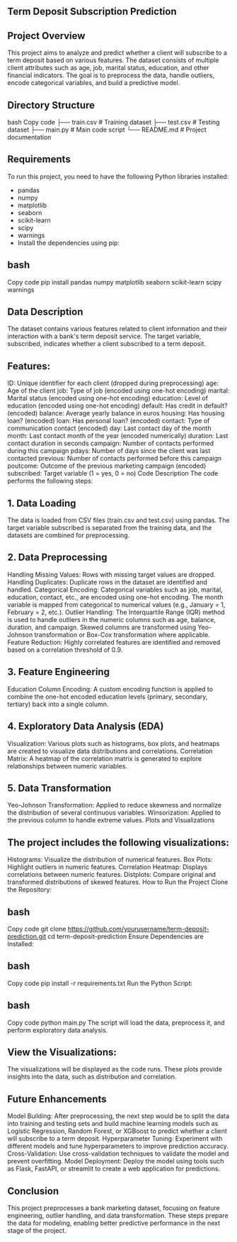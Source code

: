 ## Term Deposit Subscription Prediction
## Project Overview
This project aims to analyze and predict whether a client will subscribe to a term deposit based on various features. The dataset consists of multiple client attributes such as age, job, marital status, education, and other financial indicators. The goal is to preprocess the data, handle outliers, encode categorical variables, and build a predictive model.

## Directory Structure
bash
Copy code
├── train.csv            # Training dataset
├── test.csv             # Testing dataset
├── main.py              # Main code script
└── README.md            # Project documentation
## Requirements
To run this project, you need to have the following Python libraries installed:

- pandas
- numpy
- matplotlib
- seaborn
- scikit-learn
- scipy
- warnings
- Install the dependencies using pip:

## bash
Copy code
pip install pandas numpy matplotlib seaborn scikit-learn scipy warnings
## Data Description
The dataset contains various features related to client information and their interaction with a bank's term deposit service. The target variable, subscribed, indicates whether a client subscribed to a term deposit.

## Features:
ID: Unique identifier for each client (dropped during preprocessing)
age: Age of the client
job: Type of job (encoded using one-hot encoding)
marital: Marital status (encoded using one-hot encoding)
education: Level of education (encoded using one-hot encoding)
default: Has credit in default? (encoded)
balance: Average yearly balance in euros
housing: Has housing loan? (encoded)
loan: Has personal loan? (encoded)
contact: Type of communication contact (encoded)
day: Last contact day of the month
month: Last contact month of the year (encoded numerically)
duration: Last contact duration in seconds
campaign: Number of contacts performed during this campaign
pdays: Number of days since the client was last contacted
previous: Number of contacts performed before this campaign
poutcome: Outcome of the previous marketing campaign (encoded)
subscribed: Target variable (1 = yes, 0 = no)
Code Description
The code performs the following steps:

## 1. Data Loading
The data is loaded from CSV files (train.csv and test.csv) using pandas.
The target variable subscribed is separated from the training data, and the datasets are combined for preprocessing.
## 2. Data Preprocessing
Handling Missing Values: Rows with missing target values are dropped.
Handling Duplicates: Duplicate rows in the dataset are identified and handled.
Categorical Encoding:
Categorical variables such as job, marital, education, contact, etc., are encoded using one-hot encoding.
The month variable is mapped from categorical to numerical values (e.g., January = 1, February = 2, etc.).
Outlier Handling:
The Interquartile Range (IQR) method is used to handle outliers in the numeric columns such as age, balance, duration, and campaign.
Skewed columns are transformed using Yeo-Johnson transformation or Box-Cox transformation where applicable.
Feature Reduction: Highly correlated features are identified and removed based on a correlation threshold of 0.9.
## 3. Feature Engineering
Education Column Encoding: A custom encoding function is applied to combine the one-hot encoded education levels (primary, secondary, tertiary) back into a single column.
## 4. Exploratory Data Analysis (EDA)
Visualization:
Various plots such as histograms, box plots, and heatmaps are created to visualize data distributions and correlations.
Correlation Matrix:
A heatmap of the correlation matrix is generated to explore relationships between numeric variables.
## 5. Data Transformation
Yeo-Johnson Transformation: Applied to reduce skewness and normalize the distribution of several continuous variables.
Winsorization: Applied to the previous column to handle extreme values.
Plots and Visualizations
## The project includes the following visualizations:

Histograms: Visualize the distribution of numerical features.
Box Plots: Highlight outliers in numeric features.
Correlation Heatmap: Displays correlations between numeric features.
Distplots: Compare original and transformed distributions of skewed features.
How to Run the Project
Clone the Repository:

## bash
Copy code
git clone https://github.com/yourusername/term-deposit-prediction.git
cd term-deposit-prediction
Ensure Dependencies are Installed:

## bash
Copy code
pip install -r requirements.txt
Run the Python Script:

## bash
Copy code
python main.py
The script will load the data, preprocess it, and perform exploratory data analysis.

## View the Visualizations:

The visualizations will be displayed as the code runs. These plots provide insights into the data, such as distribution and correlation.

## Future Enhancements
Model Building: After preprocessing, the next step would be to split the data into training and testing sets and build machine learning models such as Logistic Regression, Random Forest, or XGBoost to predict whether a client will subscribe to a term deposit.
Hyperparameter Tuning: Experiment with different models and tune hyperparameters to improve prediction accuracy.
Cross-Validation: Use cross-validation techniques to validate the model and prevent overfitting.
Model Deployment: Deploy the model using tools such as Flask, FastAPI, or streamlit to create a web application for predictions.
## Conclusion
This project preprocesses a bank marketing dataset, focusing on feature engineering, outlier handling, and data transformation. These steps prepare the data for modeling, enabling better predictive performance in the next stage of the project.

